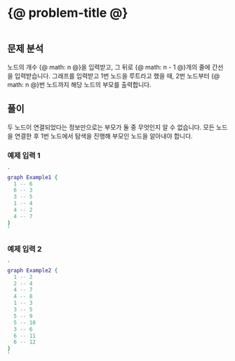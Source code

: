 # {@ problem-title @}

~~~problem-info-table
~~~

## 문제 분석

노드의 개수 {@ math: n @}을 입력받고,
그 뒤로 {@ math: n - 1 @}개의 줄에 간선을 입력받습니다.
그래프를 입력받고 1번 노드을 루트라고 했을 때,
2번 노드부터 {@ math: n @}번 노드까지 해당 노드의 부모를 출력합니다.

## 풀이

두 노드이 연결되었다는 정보만으로는 부모가 둘 중 무엇인지 알 수 없습니다.
모든 노드을 연결한 후 1번 노드에서 탐색을 진행해 부모인 노드을 알아내야 합니다.

### 예제 입력 1

~~~dot
`
graph Example1 {
  1 -- 6
  6 -- 3
  3 -- 5
  1 -- 4
  4 -- 2
  4 -- 7
}
`
~~~

### 예제 입력 2

~~~dot
`
graph Example2 {
  1 -- 2
  2 -- 4
  4 -- 7
  4 -- 8
  1 -- 3
  3 -- 5
  5 -- 9
  5 -- 10
  3 -- 6
  6 -- 11
  6 -- 12
}
`
~~~